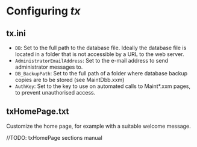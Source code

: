 # Configuring *tx*

## tx.ini

* `DB`: Set to the full path to the database file. Ideally the database file is located in a folder that is not accessible by a URL to the web server.
* `AdministratorEmailAddress`: Set to the e-mail address to send administrator messages to.
* `DB_BackupPath`: Set to the full path of a folder where database backup copies are to be stored (see MaintDbb.xxm)
* `AuthKey`: Set to the key to use on automated calls to Maint*.xxm pages, to prevent unauthorised access.

## txHomePage.txt

Customize the home page, for example with a suitable welcome message.

//TODO: txHomePage sections manual
